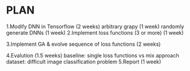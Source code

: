 # PLAN
  1.Modify DNN in Tensorflow (2 weeks) 
    arbitrary grapy (1 week)
    randomly generate DNNs (1 week)
  2.Implement loss functions (3 or more) (1 week)

  3.Implement GA & evolve sequence of loss functions (2 weeks)

  4.Evalution (1.5 weeks)
    baseline: single loss functions vs mix approach
    dataset: difficult image classification problem
  5.Report (1 week)
